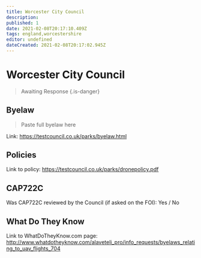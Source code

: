 ```yaml
---
title: Worcester City Council
description:
published: 1
date: 2021-02-08T20:17:10.409Z
tags: england,worcestershire
editor: undefined
dateCreated: 2021-02-08T20:17:02.945Z
---
```


# Worcester City Council
>  Awaiting Response
> {.is-danger}

## Byelaw
> Paste full byelaw here

Link:
https://testcouncil.co.uk/parks/byelaw.html

## Policies
Link to policy:
https://testcouncil.co.uk/parks/dronepolicy.pdf

## CAP722C

Was CAP722C reviewed by the Council (if asked on the FOI): Yes / No

## What Do They Know

Link to WhatDoTheyKnow.com page:
http://www.whatdotheyknow.com/alaveteli_pro/info_requests/byelaws_relating_to_uav_flights_704

